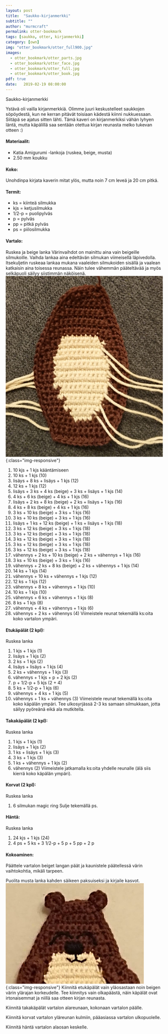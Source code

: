 ```yaml
---
layout: post
title:  "Saukko-kirjanmerkki"
subtitle: ""
author: "murmcraft"
permalink: otter-bookmark
tags: [saukko, otter, kirjanmerkki]
category: [own]
img: "otter_bookmark/otter_full900.jpg"
images: 
  - otter_bookmark/otter_parts.jpg
  - otter_bookmark/otter_face.jpg
  - otter_bookmark/otter_full.jpg
  - otter_bookmark/otter_book.jpg
pdf: true
date:   2019-02-19 08:00:00
---
```


Saukko-kirjanmerkki

Ystävä oli vailla kirjanmerkkiä. Olimme juuri keskustelleet saukkojen söpöydestä, kun ne kerran pitävät toisiaan kädestä kiinni nukkuessaan. Siitäpä se ajatus sitten lähti. Tämä kaveri on kirjanmerkiksi vähän lyhyen läntä, mutta käpälillä saa sentään otettua kirjan reunasta melko tukevan otteen :)

#### Materiaalit:

* Katia Amigurumi -lankoja (ruskea, beige, musta)
* 2.50 mm koukku

#### Koko:
Unohdinpa kirjata kaverin mitat ylös, mutta noin 7 cm leveä ja 20 cm pitkä.

#### Termit:
- ks = kiinteä silmukka
- kjs = ketjusilmukka
- 1/2-p = puolipylväs
- p = pylväs
- pp = pitkä pylväs
- ps = piilosilmukka


#### Vartalo:
Ruskea ja beige lanka
Värinvaihdot on mainittu aina vain beigeille silmukoille. Vaihda lankaa aina edeltävän silmukan viimeisellä läpivedolla. Itsekuljetin ruskeaa lankaa mukana vaaleiden silmukoiden sisällä ja vaalean katkaisin aina toisessa reunassa. Näin tulee vähemmän pääteltävää ja myös selkäpuoli säilyy siistimmän näköisenä.
![](/img/otter_bookmark/otter_body.jpg){:class="img-responsive"}
1. 10 kjs + 1 kjs kääntämiseen
2. 10 ks + 1 kjs (10)
3. lisäys + 8 ks + lisäys + 1 kjs (12)
4. 12 ks + 1 kjs (12)
5. lisäys + 3 ks + 4 ks (beige) + 3 ks + lisäys  + 1 kjs (14)
6. 4 ks + 6 ks (beige) + 4 ks + 1 kjs (16)
7. lisäys + 2 ks + 8 ks (beige) + 2 ks + lisäys + 1 kjs (16)
8. 4 ks + 8 ks (beige) + 4 ks + 1 kjs (16)
9. 3 ks + 10 ks (beige) + 3 ks + 1 kjs (16)
10. 3 ks + 10 ks (beige) + 3 ks + 1 kjs (16)
11. lisäys + 1 ks + 12 ks (beige) + 1 ks + lisäys  + 1 kjs (18)
12. 3 ks + 12 ks (beige) + 3 ks + 1 kjs (18)
13. 3 ks + 12 ks (beige) + 3 ks + 1 kjs (18)
14. 3 ks + 12 ks (beige) + 3 ks + 1 kjs (18)
15. 3 ks + 12 ks (beige) + 3 ks + 1 kjs (18)
16. 3 ks + 12 ks (beige) + 3 ks + 1 kjs (18)
17. vähennys + 2 ks + 10 ks (beige) + 2 ks + vähennys + 1 kjs (16)
18. 3 ks + 10 ks (beige) + 3 ks + 1 kjs (16)
19. vähennys + 2 ks + 8 ks (beige) + 2 ks + vähennys + 1 kjs (14)
20. 14 ks + 1 kjs (14)
21. vähennys + 10 ks + vähennys + 1 kjs (12)
22. 12 ks + 1 kjs (12)
23. vähennys + 8 ks + vähennys + 1 kjs (10)
24. 10 ks + 1 kjs (10)
25. vähennys + 6 ks + vähennys + 1 kjs (8)
26. 8 ks + 1 kjs (8)
27. vähennys + 4 ks + vähennys + 1 kjs (6)
28. vähennys + 2 ks + vähennys (4)
Viimeistele reunat tekemällä ks:oita koko vartalon ympäri.

#### Etukäpälät (2 kpl):
Ruskea lanka
1. 1 kjs + 1 kjs (1)
2. lisäys + 1 kjs (2)
3. 2 ks + 1 kjs (2)
4. lisäys + lisäys + 1 kjs (4)
5. 2 ks + vähennys + 1 kjs (3)
6. vähennys + 1 kjs + p + 2 kjs (2)
7. p + 1/2-p + 5 kjs (2 + 4)
8. 5 ks + 1/2-p + 1 kjs (6)
9. vähennys + 4 ks + 1 kjs (5)
10. vähennys + 1 ks + vähennys (3)
Viimeistele reunat tekemällä ks:oita koko käpälän ympäri. Tee ulkosyrjässä 2-3 ks samaan silmukkaan, jotta säilyy pyöreänä eikä ala mutkitella.

#### Takakäpälät (2 kpl):
Ruskea lanka
1. 1 kjs + 1 kjs (1)
2. lisäys + 1 kjs (2)
3. 1 ks + lisäys + 1 kjs (3)
4. 3 ks + 1 kjs (3)
5. 1 ks + vähennys + 1 kjs (2)
6. vähennys (2)
Viimeistele jatkamalla ks:oita yhdelle reunalle (älä siis kierrä koko käpälän ympäri).

#### Korvat (2 kpl):
Ruskea lanka
1. 6 silmukan magic ring
Sulje tekemällä ps. 

#### Häntä:
Ruskea lanka
1. 24 kjs + 1 kjs (24)
2. 4 ps + 5 ks + 3 1/2-p + 5 p + 5 pp + 2 p

#### Kokoaminen:
Päättele vartalon beiget langan päät ja kaunistele päätellessä värin vaihtokohtia, mikäli tarpeen.

Puolita musta lanka kahden säikeen paksuiseksi ja kirjaile kasvot.
![](/img/otter_bookmark/otter_face.jpg){:class="img-responsive"}
Kiinnitä etukäpälät vain yläosastaan noin beigen värin ylärajan korkeudelle. Tee kiinnitys vain olkapäästä, näin käpälät ovat irtonaisemmat ja niillä saa otteen kirjan reunasta.

Kiinnitä takakäpälät vartalon alareunaan, kokonaan vartalon päälle.

Kiinnitä korvat vartalon yläreunan kulmiin, pääasiassa vartalon ulkopuolelle.

Kiinnitä häntä vartalon alaosan keskelle.